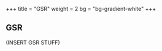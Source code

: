 +++
title = "GSR"
weight = 2
bg = "bg-gradient-white"
+++
<!-- : .wrap -->

## **GSR**
(INSERT GSR STUFF)